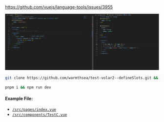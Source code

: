 https://github.com/vuejs/language-tools/issues/3955

![alt text](image.png)

```bash
git clone https://github.com/warmthsea/test-volar2--defineSlots.git && cd test-volar2--defineSlots
```
```bash
pnpm i && npm run dev
```
#### Example File:
 - [`/src/pages/index.vue`](https://github.com/warmthsea/test-volar2--defineSlots/blob/main/src/pages/index.vue#L12)
 - [`/src/components/TestC.vue`](https://github.com/warmthsea/test-volar2--defineSlots/blob/16afadf92d5279f2a7b11b78c85ed35f11d00122/src/components/TestC.vue#L9)
